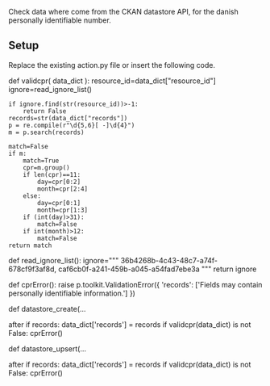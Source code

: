 
Check data where come from the CKAN datastore API, for the danish personally identifiable number.

Setup
--------------
Replace the existing action.py file or insert the following code.

def validcpr( data_dict ):
    resource_id=data_dict["resource_id"]
    ignore=read_ignore_list()

    if ignore.find(str(resource_id))>-1:
        return False
    records=str(data_dict["records"])
    p = re.compile(r"\d{5,6}[ -]\d{4}")
    m = p.search(records)

    match=False
    if m:
        match=True
        cpr=m.group()
        if len(cpr)==11:
            day=cpr[0:2]
            month=cpr[2:4]
        else:
            day=cpr[0:1]
            month=cpr[1:3]
        if (int(day)>31):
            match=False
        if int(month)>12:
            match=False
    return match

def read_ignore_list():
    ignore="""
	    36b4268b-4c43-48c7-a74f-678cf9f3af8d,
        caf6cb0f-a241-459b-a045-a54fad7ebe3a
    """
    return ignore

def cprError():
    raise p.toolkit.ValidationError({
        'records': ['Fields may contain personally identifiable information.']
    })
	
def datastore_create(...

after
	 if records:
        data_dict['records'] = records
		if validcpr(data_dict) is not False:
            cprError()
			
def datastore_upsert(...

after
	 if records:
        data_dict['records'] = records
		if validcpr(data_dict) is not False:
            cprError()			
